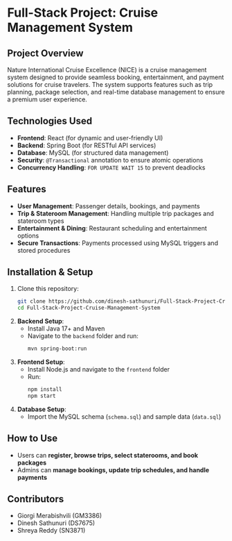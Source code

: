 # Full-Stack Project: Cruise Management System

## Project Overview  
Nature International Cruise Excellence (NICE) is a cruise management system designed to provide seamless booking, entertainment, and payment solutions for cruise travelers. The system supports features such as trip planning, package selection, and real-time database management to ensure a premium user experience.  

## Technologies Used  
- **Frontend**: React (for dynamic and user-friendly UI)  
- **Backend**: Spring Boot (for RESTful API services)  
- **Database**: MySQL (for structured data management)  
- **Security**: `@Transactional` annotation to ensure atomic operations  
- **Concurrency Handling**: `FOR UPDATE WAIT 15` to prevent deadlocks  

## Features  
- **User Management**: Passenger details, bookings, and payments  
- **Trip & Stateroom Management**: Handling multiple trip packages and stateroom types  
- **Entertainment & Dining**: Restaurant scheduling and entertainment options  
- **Secure Transactions**: Payments processed using MySQL triggers and stored procedures  

## Installation & Setup  
1. Clone this repository:  
   ```bash
   git clone https://github.com/dinesh-sathunuri/Full-Stack-Project-Cruise-Management-System.git
   cd Full-Stack-Project-Cruise-Management-System
   ```  
2. **Backend Setup**:  
   - Install Java 17+ and Maven  
   - Navigate to the `backend` folder and run:  
     ```bash
     mvn spring-boot:run
     ```  
3. **Frontend Setup**:  
   - Install Node.js and navigate to the `frontend` folder  
   - Run:  
     ```bash
     npm install  
     npm start
     ```  
4. **Database Setup**:  
   - Import the MySQL schema (`schema.sql`) and sample data (`data.sql`)  

## How to Use  
- Users can **register, browse trips, select staterooms, and book packages**  
- Admins can **manage bookings, update trip schedules, and handle payments**  

## Contributors  
- Giorgi Merabishvili (GM3386)  
- Dinesh Sathunuri (DS7675)  
- Shreya Reddy (SN3871)  
